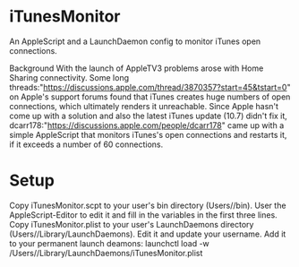 iTunesMonitor
=============

An AppleScript and a LaunchDaemon config to monitor iTunes open connections.

Background
With the launch of AppleTV3 problems arose with Home Sharing connectivity. Some long threads:"https://discussions.apple.com/thread/3870357?start=45&tstart=0" on Apple's support forums found that iTunes creates huge numbers of open connections, which ultimately renders it unreachable. Since Apple hasn't come up with a solution and also the latest iTunes update (10.7) didn't fix it, dcarr178:"https://discussions.apple.com/people/dcarr178" came up with a simple AppleScript that monitors iTunes's open connections and restarts it, if it exceeds a number of 60 connections. 

Setup
=====

Copy iTunesMonitor.scpt to your user's bin directory (Users/<USERNAME>/bin). User the AppleScript-Editor to edit it and fill in the variables in the first three lines.
Copy iTunesMonitor.plist to your user's LaunchDaemons directory (Users/<USERNAME>/Library/LaunchDaemons). Edit it and update your username.
Add it to your permanent launch deamons:
launchctl load -w /Users/<USERNAME>/Library/LaunchDaemons/iTunesMonitor.plist


